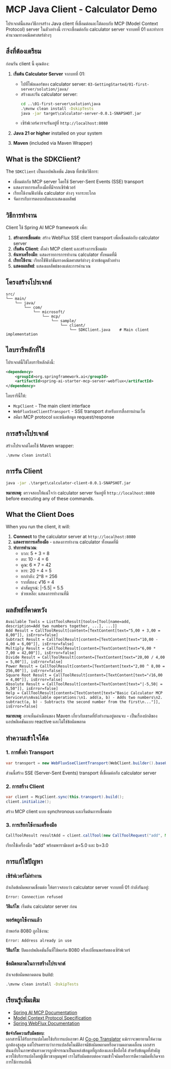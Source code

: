 <!--
CO_OP_TRANSLATOR_METADATA:
{
  "original_hash": "7074b9f4c8cd147c1c10f569d8508c82",
  "translation_date": "2025-06-11T13:11:31+00:00",
  "source_file": "03-GettingStarted/02-client/solution/java/README.md",
  "language_code": "th"
}
-->
# MCP Java Client - Calculator Demo

โปรเจกต์นี้แสดงวิธีการสร้าง Java client ที่เชื่อมต่อและโต้ตอบกับ MCP (Model Context Protocol) server ในตัวอย่างนี้ เราจะเชื่อมต่อกับ calculator server จากบทที่ 01 และทำการคำนวณทางคณิตศาสตร์ต่างๆ

## สิ่งที่ต้องเตรียม

ก่อนรัน client นี้ คุณต้อง:

1. **เริ่มต้น Calculator Server** จากบทที่ 01:
   - ไปที่โฟลเดอร์ของ calculator server: `03-GettingStarted/01-first-server/solution/java/`
   - สร้างและรัน calculator server:
     ```cmd
     cd ..\01-first-server\solution\java
     .\mvnw clean install -DskipTests
     java -jar target\calculator-server-0.0.1-SNAPSHOT.jar
     ```
   - เซิร์ฟเวอร์ควรจะรันอยู่ที่ `http://localhost:8080`

2. **Java 21 or higher** installed on your system
3. **Maven** (included via Maven Wrapper)

## What is the SDKClient?

The `SDKClient` เป็นแอปพลิเคชัน Java ที่สาธิตวิธีการ:
- เชื่อมต่อกับ MCP server โดยใช้ Server-Sent Events (SSE) transport
- แสดงรายการเครื่องมือที่มีจากเซิร์ฟเวอร์
- เรียกใช้งานฟังก์ชัน calculator ต่างๆ จากระยะไกล
- จัดการกับการตอบกลับและแสดงผลลัพธ์

## วิธีการทำงาน

Client ใช้ Spring AI MCP framework เพื่อ:

1. **สร้างการเชื่อมต่อ**: สร้าง WebFlux SSE client transport เพื่อเชื่อมต่อกับ calculator server
2. **เริ่มต้น Client**: ตั้งค่า MCP client และสร้างการเชื่อมต่อ
3. **ค้นหาเครื่องมือ**: แสดงรายการการทำงาน calculator ทั้งหมดที่มี
4. **เรียกใช้งาน**: เรียกใช้ฟังก์ชันทางคณิตศาสตร์ต่างๆ ด้วยข้อมูลตัวอย่าง
5. **แสดงผลลัพธ์**: แสดงผลลัพธ์ของแต่ละการคำนวณ

## โครงสร้างโปรเจกต์

```
src/
└── main/
    └── java/
        └── com/
            └── microsoft/
                └── mcp/
                    └── sample/
                        └── client/
                            └── SDKClient.java    # Main client implementation
```

## ไลบรารีหลักที่ใช้

โปรเจกต์นี้ใช้ไลบรารีหลักดังนี้:

```xml
<dependency>
    <groupId>org.springframework.ai</groupId>
    <artifactId>spring-ai-starter-mcp-server-webflux</artifactId>
</dependency>
```

ไลบรารีนี้ให้:
- `McpClient` - The main client interface
- `WebFluxSseClientTransport` - SSE transport สำหรับการสื่อสารผ่านเว็บ
- สคีมา MCP protocol และชนิดข้อมูล request/response

## การสร้างโปรเจกต์

สร้างโปรเจกต์โดยใช้ Maven wrapper:

```cmd
.\mvnw clean install
```

## การรัน Client

```cmd
java -jar .\target\calculator-client-0.0.1-SNAPSHOT.jar
```

**หมายเหตุ**: ตรวจสอบให้แน่ใจว่า calculator server รันอยู่ที่ `http://localhost:8080` before executing any of these commands.

## What the Client Does

When you run the client, it will:

1. **Connect** to the calculator server at `http://localhost:8080`
2. **แสดงรายการเครื่องมือ** - แสดงการทำงาน calculator ทั้งหมดที่มี
3. **ทำการคำนวณ**:
   - บวก: 5 + 3 = 8
   - ลบ: 10 - 4 = 6
   - คูณ: 6 × 7 = 42
   - หาร: 20 ÷ 4 = 5
   - ยกกำลัง: 2^8 = 256
   - รากที่สอง: √16 = 4
   - ค่าสัมบูรณ์: |-5.5| = 5.5
   - ช่วยเหลือ: แสดงการทำงานที่มี

## ผลลัพธ์ที่คาดหวัง

```
Available Tools = ListToolsResult[tools=[Tool[name=add, description=Add two numbers together, ...], ...]]
Add Result = CallToolResult[content=[TextContent[text="5,00 + 3,00 = 8,00"]], isError=false]
Subtract Result = CallToolResult[content=[TextContent[text="10,00 - 4,00 = 6,00"]], isError=false]
Multiply Result = CallToolResult[content=[TextContent[text="6,00 * 7,00 = 42,00"]], isError=false]
Divide Result = CallToolResult[content=[TextContent[text="20,00 / 4,00 = 5,00"]], isError=false]
Power Result = CallToolResult[content=[TextContent[text="2,00 ^ 8,00 = 256,00"]], isError=false]
Square Root Result = CallToolResult[content=[TextContent[text="√16,00 = 4,00"]], isError=false]
Absolute Result = CallToolResult[content=[TextContent[text="|-5,50| = 5,50"]], isError=false]
Help = CallToolResult[content=[TextContent[text="Basic Calculator MCP Service\n\nAvailable operations:\n1. add(a, b) - Adds two numbers\n2. subtract(a, b) - Subtracts the second number from the first\n..."]], isError=false]
```

**หมายเหตุ**: อาจเห็นคำเตือนของ Maven เกี่ยวกับเธรดที่ยังทำงานอยู่ตอนจบ - เป็นเรื่องปกติของแอปพลิเคชันแบบ reactive และไม่ใช่ข้อผิดพลาด

## ทำความเข้าใจโค้ด

### 1. การตั้งค่า Transport
```java
var transport = new WebFluxSseClientTransport(WebClient.builder().baseUrl("http://localhost:8080"));
```
ส่วนนี้สร้าง SSE (Server-Sent Events) transport ที่เชื่อมต่อกับ calculator server

### 2. การสร้าง Client
```java
var client = McpClient.sync(this.transport).build();
client.initialize();
```
สร้าง MCP client แบบ synchronous และเริ่มต้นการเชื่อมต่อ

### 3. การเรียกใช้งานเครื่องมือ
```java
CallToolResult resultAdd = client.callTool(new CallToolRequest("add", Map.of("a", 5.0, "b", 3.0)));
```
เรียกใช้เครื่องมือ "add" พร้อมพารามิเตอร์ a=5.0 และ b=3.0

## การแก้ไขปัญหา

### เซิร์ฟเวอร์ไม่ทำงาน
ถ้าเกิดข้อผิดพลาดเชื่อมต่อ ให้ตรวจสอบว่า calculator server จากบทที่ 01 กำลังรันอยู่:
```
Error: Connection refused
```
**วิธีแก้ไข**: เริ่มต้น calculator server ก่อน

### พอร์ตถูกใช้งานแล้ว
ถ้าพอร์ต 8080 ถูกใช้งาน:
```
Error: Address already in use
```
**วิธีแก้ไข**: ปิดแอปพลิเคชันอื่นที่ใช้พอร์ต 8080 หรือเปลี่ยนพอร์ตของเซิร์ฟเวอร์

### ข้อผิดพลาดในการสร้างโปรเจกต์
ถ้าเจอข้อผิดพลาดตอน build:
```cmd
.\mvnw clean install -DskipTests
```

## เรียนรู้เพิ่มเติม

- [Spring AI MCP Documentation](https://docs.spring.io/spring-ai/reference/api/mcp/)
- [Model Context Protocol Specification](https://modelcontextprotocol.io/)
- [Spring WebFlux Documentation](https://docs.spring.io/spring-framework/docs/current/reference/html/web-reactive.html)

**ข้อจำกัดความรับผิดชอบ**:  
เอกสารนี้ได้รับการแปลโดยใช้บริการแปลภาษา AI [Co-op Translator](https://github.com/Azure/co-op-translator) แม้เราจะพยายามให้ความถูกต้องสูงสุด แต่โปรดทราบว่าการแปลอัตโนมัติอาจมีข้อผิดพลาดหรือความคลาดเคลื่อน เอกสารต้นฉบับในภาษาต้นทางควรถูกพิจารณาเป็นแหล่งข้อมูลที่ถูกต้องและเชื่อถือได้ สำหรับข้อมูลที่สำคัญ ควรใช้บริการแปลโดยผู้เชี่ยวชาญมนุษย์ เราไม่รับผิดชอบต่อความเข้าใจผิดหรือการตีความผิดที่เกิดจากการใช้การแปลนี้